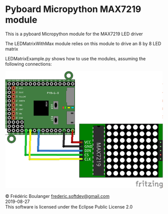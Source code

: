 # Pyboard Micropython MAX7219 module
This is a pyboard Micropython module for the MAX7219 LED driver

The LEDMatrixWithMax module relies on this module to drive an 8 by 8 LED matrix

LEDMatrixExample.py shows how to use the modules, assuming the following connections:

<img width="640" src="LEDMatrixBus1_bb.png"/>

© Frédéric Boulanger <frederic.softdev@gmail.com>  
2019-08-27  
This software is licensed under the Eclipse Public License 2.0
